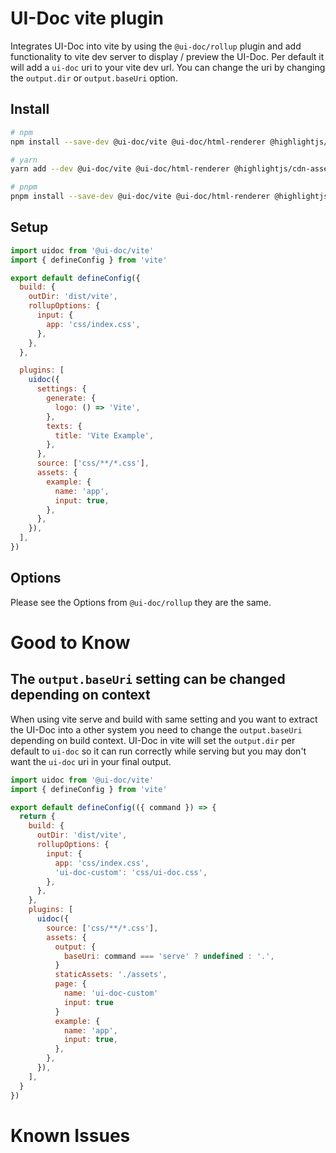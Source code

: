 # UI-Doc vite plugin

Integrates UI-Doc into vite by using the `@ui-doc/rollup` plugin and add functionality to vite dev server to display / preview the UI-Doc. Per default it will add a `ui-doc` uri to your vite dev url. You can change the uri by changing the `output.dir` or `output.baseUri` option.

## Install

```sh
# npm
npm install --save-dev @ui-doc/vite @ui-doc/html-renderer @highlightjs/cdn-assets

# yarn
yarn add --dev @ui-doc/vite @ui-doc/html-renderer @highlightjs/cdn-assets

# pnpm
pnpm install --save-dev @ui-doc/vite @ui-doc/html-renderer @highlightjs/cdn-assets
```

## Setup

```js
import uidoc from '@ui-doc/vite'
import { defineConfig } from 'vite'

export default defineConfig({
  build: {
    outDir: 'dist/vite',
    rollupOptions: {
      input: {
        app: 'css/index.css',
      },
    },
  },

  plugins: [
    uidoc({
      settings: {
        generate: {
          logo: () => 'Vite',
        },
        texts: {
          title: 'Vite Example',
        },
      },
      source: ['css/**/*.css'],
      assets: {
        example: {
          name: 'app',
          input: true,
        },
      },
    }),
  ],
})
```

## Options

Please see the Options from `@ui-doc/rollup` they are the same.

# Good to Know

## The `output.baseUri` setting can be changed depending on context

When using vite serve and build with same setting and you want to extract the UI-Doc into a other system you need to change the `output.baseUri` depending on build context. UI-Doc in vite will set the `output.dir` per default to `ui-doc` so it can run correctly while serving but you may don't want the `ui-doc` uri in your final output.

```js
import uidoc from '@ui-doc/vite'
import { defineConfig } from 'vite'

export default defineConfig(({ command }) => {
  return {
    build: {
      outDir: 'dist/vite',
      rollupOptions: {
        input: {
          app: 'css/index.css',
          'ui-doc-custom': 'css/ui-doc.css',
        },
      },
    },
    plugins: [
      uidoc({
        source: ['css/**/*.css'],
        assets: {
          output: {
            baseUri: command === 'serve' ? undefined : '.',
          }
          staticAssets: './assets',
          page: {
            name: 'ui-doc-custom'
            input: true
          }
          example: {
            name: 'app',
            input: true,
          },
        },
      }),
    ],
  }
})
```

# Known Issues
